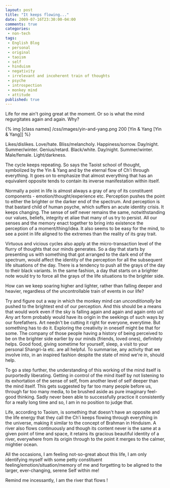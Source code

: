 ```yaml
---
layout: post
title: "It keeps flowing..."
date: 2009-07-16T23:30:00-04:00
comments: true
categories:
 - non-tech
tags:
 - English Blog
 - personal
 - original
 - taoism
 - self
 - hinduism
 - negativity
 - irrelevant and incoherent train of thoughts
 - psyche
 - introspection
 - monkey mind
 - attitude
published: true
---
```


Life for me ain't going great at the moment. Or so is what the mind regurgitates again and again. Why?

{% img [class names] /css/images/yin-and-yang.png 200 [Yin & Yang [Yin & Yang]] %}

Likes/dislikes. Love/hate. Bliss/melancholy. Happiness/sorrow. Day/night. Summer/winter. Genius/retard. Black/white. Day/night. Summer/winter. Male/female. Light/darkness.

The cycle keeps repeating. So says the Taoist school of thought, symbolized by the Yin & Yang and by the eternal flow of Ch'i through everything. It goes on to emphasize that almost everything that has an equivalent opposite tends to contain its inverse manifestation within itself.

Normally a point in life is almost always a gray of any of its constituent components - emotion/thought/experience etc. Perception pushes the point to either the brighter or the darker end of the spectrum. And perception is that bastard child of human psyche, which suffers an acute identity crisis. It keeps changing. The sense of self never remains the same, notwithstanding our values, beliefs, integrity et aliae that many of us try to persist. All our senses and the memory enact together to bring into existence the perception of a moment/thing/idea. It also seems to be easy for the mind, to see a point in life aligned to the extremes than the reality of its gray trait.

Virtuous and vicious cycles also apply at the micro-transaction level of the flurry of thoughts that our minds generates. So a day that starts by presenting us with something that got arranged to the dark end of the spectrum, would affect the identity of the perception for all the subsequent life situations of the day. There is a tendency to push all the grays of the day to their black variants. In the same fashion, a day that starts on a brighter note would try to force all the grays of the life situations to the brighter side.

How can we keep soaring higher and lighter, rather than falling deeper and heavier, regardless of the uncontrollable train of events in our life?

Try and figure out a way in which the monkey mind can *unconditionally* be pushed to the brightest end of our perception. And this should be a means that would work even if the sky is falling again and again and again onto us! Any art form probably would have its origin in the seekings of such ways by our forefathers. Art needn't be cutting it right for everyone, everytime. But something has to do it. Exploring the creativity in oneself might be that for some. The company of those people having a history of being perceived to be on the brighter side earlier by our minds (friends, loved ones), definitely helps. Good food, giving sometime for yourself, sleep, a visit to your personal Shangri-la etc. are all helpful. To summarise, any activity that we involve into, in an inspired fashion despite the state of mind we're in, should help.

To go a step further, the understanding of this working of the mind itself is purportedly liberating. Getting in control of the mind itself by not listening to its exhortation of the sense of self, from another level of self deeper than the mind itself. This gets suggested by far too many people before us, through far too many media, to be brushed aside as pure imaginary feel-good thinking. Sadly never been able to successfully practice it consistently for a really long time and so, I am in no position to judge that.

Life, according to Taoism, is something that doesn't have an opposite and the life energy that they call the Ch'i keeps flowing through everything in the universe, making it similar to the concept of Brahman in Hinduism. A river also flows continuously and though its content never is the same at a given point of time and space, it retains its gracious beautiful identity of a river, everywhere from its origin through to the point it merges to the calmer, mightier ocean.

All the occasions, I am feeling not-so-great about this life, I am only identifying myself with some petty constituent feeling/emotion/situation/memory of me and forgetting to be aligned to the larger, ever-changing, serene Self within me!

Remind me incessantly, I am the river that flows !
